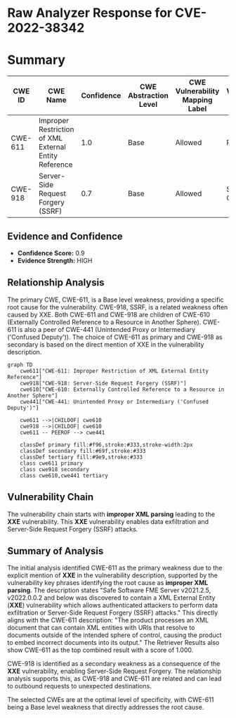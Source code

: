 # Raw Analyzer Response for CVE-2022-38342

# Summary
| CWE ID | CWE Name | Confidence | CWE Abstraction Level | CWE Vulnerability Mapping Label | CWE-Vulnerability Mapping Notes |
|---|---|---|---|---|---|
| CWE-611 | Improper Restriction of XML External Entity Reference | 1.0 | Base | Allowed | Primary CWE |
| CWE-918 | Server-Side Request Forgery (SSRF) | 0.7 | Base | Allowed | Secondary Candidate |

## Evidence and Confidence

*   **Confidence Score:** 0.9
*   **Evidence Strength:** HIGH

## Relationship Analysis
The primary CWE, CWE-611, is a Base level weakness, providing a specific root cause for the vulnerability. CWE-918, SSRF, is a related weakness often caused by XXE. Both CWE-611 and CWE-918 are children of CWE-610 (Externally Controlled Reference to a Resource in Another Sphere). CWE-611 is also a peer of CWE-441 (Unintended Proxy or Intermediary ('Confused Deputy')). The choice of CWE-611 as primary and CWE-918 as secondary is based on the direct mention of XXE in the vulnerability description.

```mermaid
graph TD
    cwe611["CWE-611: Improper Restriction of XML External Entity Reference"]
    cwe918["CWE-918: Server-Side Request Forgery (SSRF)"]
    cwe610["CWE-610: Externally Controlled Reference to a Resource in Another Sphere"]
    cwe441["CWE-441: Unintended Proxy or Intermediary ('Confused Deputy')"]
    
    cwe611 -->|CHILDOF| cwe610
    cwe918 -->|CHILDOF| cwe610
    cwe611 -- PEEROF --> cwe441
    
    classDef primary fill:#f96,stroke:#333,stroke-width:2px
    classDef secondary fill:#69f,stroke:#333
    classDef tertiary fill:#9e9,stroke:#333
    class cwe611 primary
    class cwe918 secondary
    class cwe610,cwe441 tertiary
```

## Vulnerability Chain
The vulnerability chain starts with **improper XML parsing** leading to the **XXE** vulnerability. This **XXE** vulnerability enables data exfiltration and Server-Side Request Forgery (SSRF) attacks.

## Summary of Analysis
The initial analysis identified CWE-611 as the primary weakness due to the explicit mention of **XXE** in the vulnerability description, supported by the vulnerability key phrases identifying the root cause as **improper XML parsing**. The description states "Safe Software FME Server v2021.2.5, v2022.0.0.2 and below was discovered to contain a XML External Entity (**XXE**) vulnerability which allows authenticated attackers to perform data exfiltration or Server-Side Request Forgery (SSRF) attacks." This directly aligns with the CWE-611 description: "The product processes an XML document that can contain XML entities with URIs that resolve to documents outside of the intended sphere of control, causing the product to embed incorrect documents into its output." The Retriever Results also show CWE-611 as the top combined result with a score of 1.000.

CWE-918 is identified as a secondary weakness as a consequence of the **XXE** vulnerability, enabling Server-Side Request Forgery. The relationship analysis supports this, as CWE-918 and CWE-611 are related and can lead to outbound requests to unexpected destinations.

The selected CWEs are at the optimal level of specificity, with CWE-611 being a Base level weakness that directly addresses the root cause.